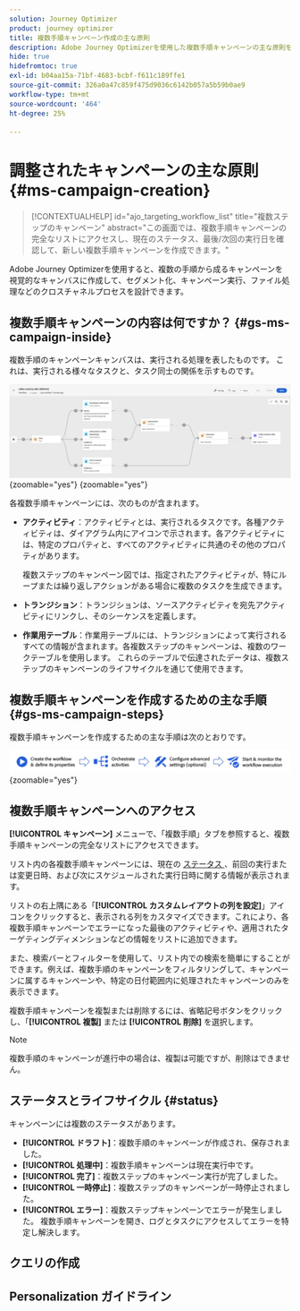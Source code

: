 ```yaml
---
solution: Journey Optimizer
product: journey optimizer
title: 複数手順キャンペーン作成の主な原則
description: Adobe Journey Optimizerを使用した複数手順キャンペーンの主な原則を学ぶ
hide: true
hidefromtoc: true
exl-id: b04aa15a-71bf-4683-bcbf-f611c189ffe1
source-git-commit: 326a0a47c859f475d9036c6142b057a5b59b0ae9
workflow-type: tm+mt
source-wordcount: '464'
ht-degree: 25%

---
```


# 調整されたキャンペーンの主な原則 {#ms-campaign-creation}

>[!CONTEXTUALHELP]
>id="ajo_targeting_workflow_list"
>title="複数ステップのキャンペーン"
>abstract="この画面では、複数手順キャンペーンの完全なリストにアクセスし、現在のステータス、最後/次回の実行日を確認して、新しい複数手順キャンペーンを作成できます。"

Adobe Journey Optimizerを使用すると、複数の手順から成るキャンペーンを視覚的なキャンバスに作成して、セグメント化、キャンペーン実行、ファイル処理などのクロスチャネルプロセスを設計できます。

## 複数手順キャンペーンの内容は何ですか？ {#gs-ms-campaign-inside}

複数手順のキャンペーンキャンバスは、実行される処理を表したものです。 これは、実行される様々なタスクと、タスク同士の関係を示すものです。

![](assets/workflow-example.png){zoomable="yes"} {zoomable="yes"}

各複数手順キャンペーンには、次のものが含まれます。

* **アクティビティ**：アクティビティとは、実行されるタスクです。各種アクティビティは、ダイアグラム内にアイコンで示されます。各アクティビティには、特定のプロパティと、すべてのアクティビティに共通のその他のプロパティがあります。

  複数ステップのキャンペーン図では、指定されたアクティビティが、特にループまたは繰り返しアクションがある場合に複数のタスクを生成できます。

* **トランジション**：トランジションは、ソースアクティビティを宛先アクティビティにリンクし、そのシーケンスを定義します。

* **作業用テーブル**：作業用テーブルには、トランジションによって実行されるすべての情報が含まれます。各複数ステップのキャンペーンは、複数のワークテーブルを使用します。 これらのテーブルで伝達されたデータは、複数ステップのキャンペーンのライフサイクルを通じて使用できます。

## 複数手順キャンペーンを作成するための主な手順 {#gs-ms-campaign-steps}

複数手順キャンペーンを作成するための主な手順は次のとおりです。

![](assets/workflow-creation-process.png){zoomable="yes"}

## 複数手順キャンペーンへのアクセス

**[!UICONTROL キャンペーン]** メニューで、「複数手順」タブを参照すると、複数手順キャンペーンの完全なリストにアクセスできます。

リスト内の各複数手順キャンペーンには、現在の [ ステータス ](#status)、前回の実行または変更日時、および次にスケジュールされた実行日時に関する情報が表示されます。

リストの右上隅にある「**[!UICONTROL カスタムレイアウトの列を設定]**」アイコンをクリックすると、表示される列をカスタマイズできます。これにより、各複数手順キャンペーンでエラーになった最後のアクティビティや、適用されたターゲティングディメンションなどの情報をリストに追加できます。

また、検索バーとフィルターを使用して、リスト内での検索を簡単にすることができます。例えば、複数手順のキャンペーンをフィルタリングして、キャンペーンに属するキャンペーンや、特定の日付範囲内に処理されたキャンペーンのみを表示できます。

複数手順キャンペーンを複製または削除するには、省略記号ボタンをクリックし、「**[!UICONTROL 複製]** または **[!UICONTROL 削除]** を選択します。

>[!NOTE]
>
>複数手順のキャンペーンが進行中の場合は、複製は可能ですが、削除はできません。

## ステータスとライフサイクル {#status}

キャンペーンには複数のステータスがあります。

* **[!UICONTROL ドラフト]**：複数手順のキャンペーンが作成され、保存されました。
* **[!UICONTROL 処理中]**：複数手順キャンペーンは現在実行中です。
* **[!UICONTROL 完了]**：複数ステップのキャンペーン実行が完了しました。
* **[!UICONTROL 一時停止]**：複数ステップのキャンペーンが一時停止されました。
* **[!UICONTROL エラー]**：複数ステップキャンペーンでエラーが発生しました。 複数手順キャンペーンを開き、ログとタスクにアクセスしてエラーを特定し解決します。


## クエリの作成

## Personalization ガイドライン
